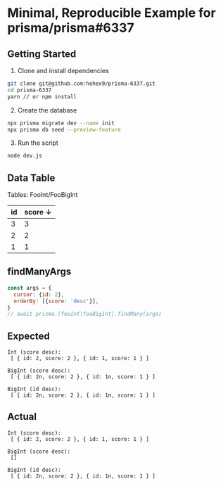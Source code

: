 # Minimal, Reproducible Example for prisma/prisma#6337

## Getting Started

1. Clone and install dependencies

```sh
git clone git@github.com:hehex9/prisma-6337.git
cd prisma-6337
yarn // or npm install
```

2. Create the database

```sh
npx prisma migrate dev --name init
npx prisma db seed --preview-feature
```

3. Run the script

```sh
node dev.js
```

## Data Table

Tables: FooInt/FooBigInt

|id|score ↓|
|-|-|
|3|3|
|2|2|
|1|1|

## findManyArgs
```js
const args = {
  cursor: {id: 2},
  orderBy: [{score: 'desc'}],
}
// await prisma.[fooInt|fooBigInt].findMany(args)
```

## Expected

```
Int (score desc):
 [ { id: 2, score: 2 }, { id: 1, score: 1 } ]

BigInt (score desc):
 [ { id: 2n, score: 2 }, { id: 1n, score: 1 } ]

BigInt (id desc):
 [ { id: 2n, score: 2 }, { id: 1n, score: 1 } ]
```

## Actual

```
Int (score desc):
 [ { id: 2, score: 2 }, { id: 1, score: 1 } ]

BigInt (score desc):
 []

BigInt (id desc):
 [ { id: 2n, score: 2 }, { id: 1n, score: 1 } ]
```
